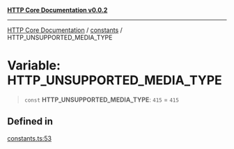 [**HTTP Core Documentation v0.0.2**](../../README.md)

***

[HTTP Core Documentation](../../modules.md) / [constants](../README.md) / HTTP\_UNSUPPORTED\_MEDIA\_TYPE

# Variable: HTTP\_UNSUPPORTED\_MEDIA\_TYPE

> `const` **HTTP\_UNSUPPORTED\_MEDIA\_TYPE**: `415` = `415`

## Defined in

[constants.ts:53](https://github.com/stonemjs/http-core/blob/ed7c2187bd85b6877da7cd9f8c94448716446e07/src/constants.ts#L53)
